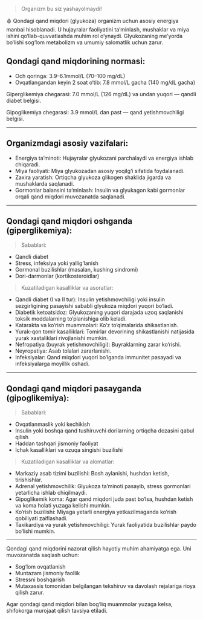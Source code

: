 >Organizm bu siz yashayolmaydi!

🩸 Qondagi qand miqdori (glyukoza) organizm uchun asosiy energiya manbai hisoblanadi. U hujayralar faoliyatini ta’minlash, mushaklar va miya ishini qo‘llab-quvvatlashda muhim rol o‘ynaydi. Glyukozaning me’yorda bo‘lishi sog‘lom metabolizm va umumiy salomatlik uchun zarur.

## Qondagi qand miqdorining normasi:

- Och qoringa: 3.9–6.1mmol/L (70–100 mg/dL)
- Ovqatlangandan keyin 2 soat o‘tib: 7.8 mmol/L gacha (140 mg/dL gacha)

Giperglikemiya chegarasi: 7.0 mmol/L (126 mg/dL) va undan yuqori — qandli diabet belgisi.

Gipoglikemiya chegarasi: 3.9 mmol/L dan past — qand yetishmovchiligi belgisi.

---
## Organizmdagi asosiy vazifalari:

- Energiya ta’minoti: Hujayralar glyukozani parchalaydi va energiya ishlab chiqaradi.
- Miya faoliyati: Miya glyukozadan asosiy yoqilg‘i sifatida foydalanadi.
- Zaxira yaratish: Ortiqcha glyukoza glikogen shaklida jigarda va mushaklarda saqlanadi.
- Gormonlar balansini ta’minlash: Insulin va glyukagon kabi gormonlar orqali qand miqdori muvozanatda saqlanadi.

---
## Qondagi qand miqdori oshganda (giperglikemiya):

>Sabablari:
- Qandli diabet
- Stress, infeksiya yoki yallig‘lanish
- Gormonal buzilishlar (masalan, kushing sindromi)
- Dori-darmonlar (kortikosteroidlar)

>Kuzatiladigan kasalliklar va asoratlar:
- Qandli diabet (I va II tur): Insulin yetishmovchiligi yoki insulin sezgirligining pasayishi sababli glyukoza miqdori yuqori bo‘ladi.
- Diabetik ketoatsidoz: Glyukozaning yuqori darajada uzoq saqlanishi toksik moddalarning to‘planishiga olib keladi.
- Katarakta va ko‘rish muammolari: Ko‘z to‘qimalarida shikastlanish.
- Yurak-qon tomir kasalliklari: Tomirlar devorining shikastlanishi natijasida yurak xastaliklari rivojlanishi mumkin.
- Nefropatiya (buyrak yetishmovchiligi): Buyraklarning zarar ko‘rishi.
- Neyropatiya: Asab tolalari zararlanishi.
- Infeksiyalar: Qand miqdori yuqori bo‘lganda immunitet pasayadi va infeksiyalarga moyillik oshadi.

---
## Qondagi qand miqdori pasayganda (gipoglikemiya):

>Sabablari:
- Ovqatlanmaslik yoki kechikish
- Insulin yoki boshqa qand tushiruvchi dorilarning ortiqcha dozasini qabul qilish
- Haddan tashqari jismoniy faoliyat
- Ichak kasalliklari va ozuqa singishi buzilishi

>Kuzatiladigan kasalliklar va alomatlar:
- Markaziy asab tizimi buzilishi: Bosh aylanishi, hushdan ketish, tirishishlar.
- Adrenal yetishmovchilik: Glyukoza ta’minoti pasayib, stress gormonlari yetarlicha ishlab chiqilmaydi.
- Gipoglikemik koma: Agar qand miqdori juda past bo‘lsa, hushdan ketish va koma holati yuzaga kelishi mumkin.
- Ko‘rish buzilishi: Miyaga yetarli energiya yetkazilmaganda ko‘rish qobiliyati zaiflashadi.
- Taxikardiya va yurak yetishmovchiligi: Yurak faoliyatida buzilishlar paydo bo‘lishi mumkin.

---
Qondagi qand miqdorini nazorat qilish hayotiy muhim ahamiyatga ega. Uni muvozanatda saqlash uchun:
- Sog‘lom ovqatlanish
- Muntazam jismoniy faollik
- Stressni boshqarish
- Mutaxassis tomonidan belgilangan tekshiruv va davolash rejalariga rioya qilish zarur.

Agar qondagi qand miqdori bilan bog‘liq muammolar yuzaga kelsa, shifokorga murojaat qilish tavsiya etiladi.